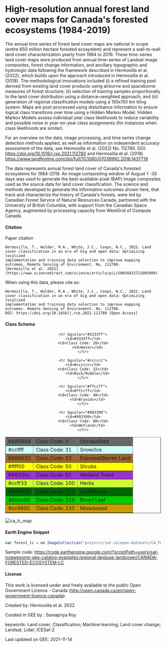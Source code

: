 # High-resolution annual forest land cover maps for Canada's forested ecosystems (1984-2019)

The annual time series of forest land cover maps are national in scope (entire 650 million hectare forested ecosystem) and represent a wall-to-wall land cover characterization yearly from 1984 to 2019. These time-series land cover maps were produced from annual time-series of Landsat image composites, forest change information, and ancillary topographic and hydrologic data following the framework described in Hermosilla et al. (2022), which builds upon the approach introduced in Hermosilla et al. (2018). The methodological innovations included (i) a refined training pool derived from existing land cover products using airborne and spaceborne measures of forest structure; (ii) selection of training samples proportionally to the land cover distribution using a distance=weighted approach; and (iii) generation of regional classification models using a 150x150 km tiling system. Maps are post-processed using disturbance information to ensure logical class transitions over time using a Hidden Markov Model. Hidden Markov Models assess individual year class likelihoods to reduce variability and possible noise in year-on-year class assignments (for instances when class likelihoods are similar).

For an overview on the data, image processing, and time series change detection methods applied, as well as information on independent accuracy assessment of the data, see Hermosilla et al. (2022) No. 112780. DOI: https://doi.org/10.1016/j.rse.2021.112780 and Hermosilla et al. (2018) https://www.tandfonline.com/doi/full/10.1080/07038992.2018.1437719

The data represents annual forest land cover of Canada's forested ecosystems for 1984-2019. An image compositing window of August 1 -30 days was used to generate the best-available-pixel (BAP) image composites used as the source data for land cover classification. The science and methods developed to generate the information outcomes shown here, that track and characterize the history of Canada's forests, were led by Canadian Forest Service of Natural Resources Canada, partnered with the University of British Columbia, with support from the Canadian Space Agency, augmented by processing capacity from WestGrid of Compute Canada.


#### Citation

Paper citation

```
Hermosilla, T., Wulder, M.A., White, J.C., Coops, N.C., 2022. Land cover classification in an era of big and open data: Optimizing localized
implementation and training data selection to improve mapping outcomes. Remote Sensing of Environment. No. 112780.
[Hermosilla et al. 2022](https://www.sciencedirect.com/science/article/pii/S0034425721005009)
```

When using this data, please cite as:

```
Hermosilla, T., Wulder, M.A., White, J.C., Coops, N.C., 2022. Land cover classification in an era of big and open data: Optimizing localized
implementation and training data selection to improve mapping outcomes. Remote Sensing of Environment. No. 112780.
DOI: https://doi.org/10.1016/j.rse.2022.112780 [Open Access]
```

#### Class Schema

<center>

<table width="500" border="1">
	<tr bgcolor="#686868">
		<td>#686868</td>
    <td>Class Code: 0</td>
    <td>Unclassified</td>
	</tr>

	<tr bgcolor="#3333ff">
    <td>#3333ff</td>
    <td>Class Code: 20</td>
		<td>Water</td>
	</tr>

  <tr bgcolor="#ccffff">
    <td>#ccffff</td>
    <td>Class Code: 31</td>
		<td>Snow/Ice</td>
	</tr>

	<tr bgcolor="#cccccc">
    <td>#cccccc</td>
    <td>Class Code: 32</td>
		<td>Rock/Rubble</td>
	</tr>
  <tr bgcolor="#996633">
    <td>#996633</td>
    <td>Class Code: 33</td>
		<td>Exposed/Barren Land</td>
	</tr>

	<tr bgcolor="#ffccff">
    <td>#ffccff</td>
    <td>Class Code: 40</td>
		<td>Bryoids</td>
	</tr>

  <tr bgcolor="#ffff00">
    <td>#ffff00</td>
    <td>Class Code: 50</td>
		<td>Shrubs</td>
	</tr>

	<tr bgcolor="#993399">
    <td>#993399</td>
    <td>Class Code: 80</td>
		<td>Wetland</td>
	</tr>

  <tr bgcolor="#9933cc">
    <td>#9933cc</td>
    <td>Class Code: 81</td>
		<td>Wetland Treed</td>
	</tr>

  <tr bgcolor="#ccff33">
    <td>#ccff33</td>
    <td>Class Code: 100</td>
		<td>Herbs</td>
	</tr>

  <tr bgcolor="#006600">
    <td>#006600</td>
    <td>Class Code: 210</td>
		<td>Coniferous</td>
	</tr>

  <tr bgcolor="#00cc00">
    <td>#00cc00</td>
    <td>Class Code: 220</td>
		<td>Broad Leaf</td>
	</tr>

  <tr bgcolor="#cc9900">
    <td>#cc9900</td>
    <td>Class Code: 230</td>
		<td>Mixedwood</td>
	</tr>


</table>

</center>


![ca_lc_map](https://user-images.githubusercontent.com/6677629/141745218-48410de0-0956-4da9-b90b-05d0c1bd485f.gif)


#### Earth Engine Snippet

```js
var forest_lc = ee.ImageCollection("projects/sat-io/open-datasets/CA_FOREST_LC_VLCE2");
```

Sample code: https://code.earthengine.google.com/?scriptPath=users/sat-io/awesome-gee-catalog-examples:regional-landuse-landcover/CANADA-FORESTED-ECOSYSTEM-LC


#### License
This work is licensed under and freely available to the public Open Government Licence - Canada (http://open.canada.ca/en/open-government-licence-canada).

Created by: Hermosilla et al. 2022

Curated in GEE by : Samapriya Roy

keywords: Land cover; Classification; Machine learning; Land cover change; Landsat; Lidar; ICESat-2

Last updated on GEE: 2021-11-14
